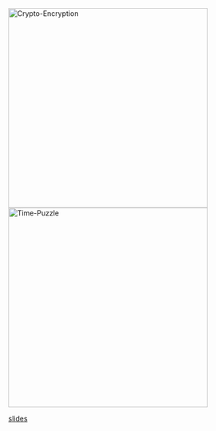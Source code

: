 <img src="https://github.com/AhindraD/TrulyTrustlessSystem_Decentralized/assets/83480142/ca4a7fde-afb0-42de-b88d-916757a8537f" alt="Crypto-Encryption" width="400"/>
<img src="https://github.com/AhindraD/TrulyTrustlessSystem_Decentralized/assets/83480142/83b482b7-2fe1-42cf-97d4-8280a0093f65" alt="Time-Puzzle" width="400"/>

[slides](https://www.canva.com/design/DAGIWlC7gV0/54uEymCHzlh9oX4Xx569xA/view?utm_content=DAGIWlC7gV0&utm_campaign=designshare&utm_medium=link&utm_source=editor)